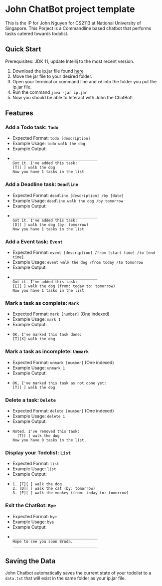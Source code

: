# John ChatBot project template

This is the IP for John Nguyen for CS2113 at National University of Singapore. This Porject is a Commandline based chatbot that performs tasks catered towards todolist.

## Quick Start

Prerequisites: JDK 11, update Intellij to the most recent version.

1. Download the ip.jar file found [here](ip.jar)
2. Move the jar file to your desired folder.
3. Open your terminal or command line and `cd` into the folder you put the ip.jar file.
4. Run the command `java -jar ip.jar`
5. Now you should be able to Interact with John the ChatBot!

## Features
### Add a Todo task: `Todo`
* Expected Format: `todo [description]`
* Example Usage: `todo walk the dog`
* Example Output:
* ```
  ______________________________________
  Got it. I've added this task:
  [T][ ] walk the dog
  Now you have 1 tasks in the list
  ```

### Add a Deadline task: `Deadline`
* Expected Format: `deadline [description] /by [date]`
* Example Usage: `deadline walk the dog /by tomorrow`
* Example Output:
* ```
  ______________________________________
  Got it. I've added this task:
  [D][ ] walk the dog (by: tomorrow)
  Now you have 1 tasks in the list
  ```

### Add a Event task: `Event`
* Expected Format: `event [description] /from [start time] /to [end time]`
* Example Usage: `event walk the dog /from today /to tomorrow`
* Example Output:
* ```
  ______________________________________
  Got it. I've added this task:
  [E][ ] walk the dog (from: today to: tomorrow)
  Now you have 1 tasks in the list
  ```

### Mark a task as complete: `Mark`
* Expected Format: `mark [number]` (One indexed)
* Example Usage: `mark 1`
* Example Output:
* ```
  OK, I've marked this task done:
  [T][X] walk the dog
  ```

### Mark a task as incomplete: `Unmark`
* Expected Format: `unmark [number]` (One indexed)
* Example Usage: `unmark 1`
* Example Output:
* ```
  OK, I've marked this task as not done yet:
  [T][ ] walk the dog
  ```

### Delete a task: `Delete`
* Expected Format: `delete [number]` (One indexed)
* Example Usage: `delete 1`
* Example Output:
* ```
  Noted. I've removed this task:
    [T][ ] walk the dog
  Now you have 0 tasks in the list.
  ```

### Display your Todolist: `List`
* Expected Format: `list`
* Example Usage: `list`
* Example Output:
* ```
  1. [T][ ] walk the dog
  2. [D][ ] walk the cat (by: tomorrow)
  3. [E][ ] walk the monkey (from: today to: tomorrow)
  ```

### Exit the ChatBot: `Bye`
* Expected Format: `bye`
* Example Usage: `bye`
* Example Output:
* ```
  ______________________________________
  Hope to see you soon Bruda.
  ______________________________________
  ```
  
## Saving the Data

John Chatbot automatically saves the current state of your todolist to a `data.txt` that will exist in the same folder as your ip.jar file.
